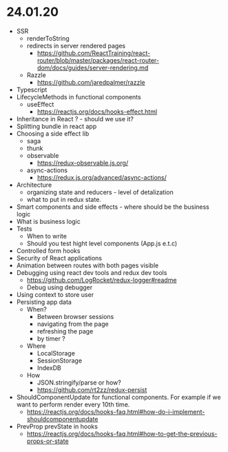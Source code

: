 # 24.01.20

* SSR
    * renderToString
    * redirects in server rendered pages
        * https://github.com/ReactTraining/react-router/blob/master/packages/react-router-dom/docs/guides/server-rendering.md
    * Razzle
        * https://github.com/jaredpalmer/razzle
* Typescript
* LifecycleMethods in functional components
    * useEffect
        * https://reactjs.org/docs/hooks-effect.html
* Inheritance in React ? - should we use it?
* Splitting bundle in react app
* Choosing a side effect lib
    * saga
    * thunk
    * observable
        * https://redux-observable.js.org/
    * async-actions
        * https://redux.js.org/advanced/async-actions/
* Architecture
    * organizing state and reducers - level of detalization
    * what to put in redux state.
* Smart components and side effects - where should be the business logic
* What is business logic
* Tests
    * When to write
    * Should you test hight level components (App.js e.t.c)
* Controlled form hooks
* Security of React applications
* Animation between routes with both pages visible
* Debugging using react dev tools and redux dev tools
    * https://github.com/LogRocket/redux-logger#readme
    * Debug using debugger
* Using context to store user
* Persisting app data
    * When?
        * Between browser sessions
        * navigating from the page
        * refreshing the page
        * by timer ?
    * Where
        * LocalStorage
        * SessionStorage
        * IndexDB
    * How
        * JSON.stringify/parse or how?
        * https://github.com/rt2zz/redux-persist
* ShouldComponentUpdate for functional components. For example if we want to perform render every 10th time.
    * https://reactjs.org/docs/hooks-faq.html#how-do-i-implement-shouldcomponentupdate
* PrevProp prevState in hooks
    * https://reactjs.org/docs/hooks-faq.html#how-to-get-the-previous-props-or-state